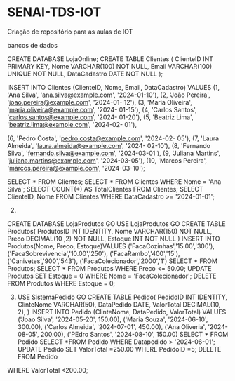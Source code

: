 # SENAI-TDS-IOT
Criação de repositório para as aulas de IOT

bancos de dados

CREATE DATABASE LojaOnline;
CREATE TABLE Clientes (
ClienteID INT PRIMARY KEY,
Nome VARCHAR(100) NOT NULL,
Email VARCHAR(100) UNIQUE NOT NULL,
DataCadastro DATE NOT NULL
);

INSERT INTO Clientes (ClienteID, Nome, Email,
DataCadastro) VALUES
(1, &#39;Ana Silva&#39;, &#39;ana.silva@example.com&#39;, &#39;2024-01-10&#39;),
(2, &#39;João Pereira&#39;, &#39;joao.pereira@example.com&#39;, &#39;2024-01-
12&#39;),
(3, &#39;Maria Oliveira&#39;, &#39;maria.oliveira@example.com&#39;, &#39;2024-
01-15&#39;),
(4, &#39;Carlos Santos&#39;, &#39;carlos.santos@example.com&#39;, &#39;2024-
01-20&#39;),
(5, &#39;Beatriz Lima&#39;, &#39;beatriz.lima@example.com&#39;, &#39;2024-02-
01&#39;),

(6, &#39;Pedro Costa&#39;, &#39;pedro.costa@example.com&#39;, &#39;2024-02-
05&#39;),
(7, &#39;Laura Almeida&#39;, &#39;laura.almeida@example.com&#39;, &#39;2024-
02-10&#39;),
(8, &#39;Fernando Silva&#39;, &#39;fernando.silva@example.com&#39;,
&#39;2024-03-01&#39;),
(9, &#39;Juliana Martins&#39;, &#39;juliana.martins@example.com&#39;,
&#39;2024-03-05&#39;),
(10, &#39;Marcos Pereira&#39;, &#39;marcos.pereira@example.com&#39;,
&#39;2024-03-10&#39;);

SELECT * FROM Clientes;
SELECT * FROM Clientes WHERE Nome = &#39;Ana Silva&#39;;
SELECT COUNT(*) AS TotalClientes FROM Clientes;
SELECT ClienteID, Nome
FROM Clientes
WHERE DataCadastro &gt;= &#39;2024-01-01&#39;;

2)
CREATE DATABASE LojaProdutos
GO
USE LojaProdutos
GO
CREATE TABLE Produtos(
ProdutosID INT IDENTITY,
Nome VARCHAR(150) NOT NULL,
Preco DECIMAL(10 ,2) NOT NULL,
Estoque INT NOT NULL
)
INSERT INTO Produtos(Nome, Preco, Estoque)VALUES
(&#39;FacaCozinhas&#39;,&#39;15.00&#39;,&#39;300&#39;),
(&#39;FacaSobrevivencia&#39;,&#39;10.00&#39;,&#39;250&#39;),
(&#39;FacaRambo&#39;,&#39;400&#39;,&#39;15&#39;),
(&#39;Canivetes&#39;,&#39;900&#39;,&#39;543&#39;),
(&#39;FacaColecionador&#39;,&#39;2000&#39;,&#39;1&#39;)
SELECT * FROM Produtos;
SELECT * FROM Produtos WHERE Preco &lt;= 50.00;
UPDATE Produtos SET Estoque = 0 WHERE Nome = &#39;FacaColecionador&#39;;
DELETE FROM Produtos WHERE Estoque = 0;

3) USE SistemaPedido
GO
CREATE TABLE Pedido(
PedidoID INT IDENTITY,
ClinteNome VARCHAR(50),
DataPedido DATE,
ValorTotal DECIMAL(10, 2),
)
INSERT INTO Pedido (ClinteNome, DataPedido, ValorTotal) VALUES
(&#39;Joao Silva&#39;, &#39;2024-05-20&#39;, 150.00),
(&#39;Maria Souza&#39;, &#39;2024-06-10&#39;, 300.00),
(&#39;Carlos Almeida&#39;, &#39;2024-07-01&#39;, 450.00),
(&#39;Ana Oliveria&#39;, &#39;2024-08-05&#39;, 200.00),
(&#39;PEdro Santos&#39;, &#39;2024-08-10&#39;, 150.00)
SELECT * FROM Pedido
SELECT *FROM Pedido
WHERE Datapedido &gt; &#39;2024-06-01&#39;;
UPDATE Pedido
SET ValorTotal =250.00
WHERE PedidoID =5;
DELETE FROM Pedido

WHERE ValorTotal &lt;200.00;
